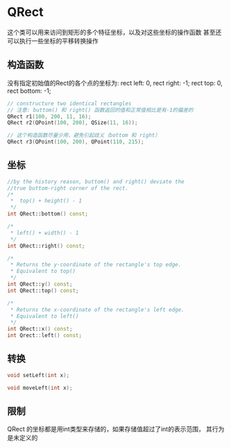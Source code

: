 # QRect
这个类可以用来访问到矩形的多个特征坐标，以及对这些坐标的操作函数
甚至还可以执行一些坐标的平移转换操作

## 构造函数
没有指定初始值的Rect的各个点的坐标为:
rect left: 0, rect right: -1;
rect top: 0, rect bottom: -1;
```c++
// constructure two identical rectangles
// 注意: buttom() 和 right() 函数返回的值和正常值相比是有-1的偏差的
QRect r1(100, 200, 11, 16);
QRect r2(QPoint(100, 200), QSize(11, 16));

// 这个构造函数尽量少用，避免引起歧义（bottom 和 right）
QRect r3(QPoint(100, 200), QPoint(110, 215);
```

## 坐标
```c++
//by the history reason, buttom() and right() deviate the 
//true buttom-right corner of the rect.
/*
 *  top() + height() - 1
 */
int QRect::bottom() const;

/*
 * left() + width() - 1
 */
int QRect::right() const;

/*
 * Returns the y-coordinate of the rectangle's top edge.
 * Equivalent to top()
 */
int QRect::y() const;
int QRect::top() const;

/*
 * Returns the x-coordinate of the rectangle's left edge.
 * Equivalent to left()
 */
int QRect::x() const;
int Qrect::left() const;
```

## 转换
```c++
void setLeft(int x);

void moveLeft(int x);
```

## 限制
QRect 的坐标都是用int类型来存储的，如果存储值超过了int的表示范围，
其行为是未定义的
